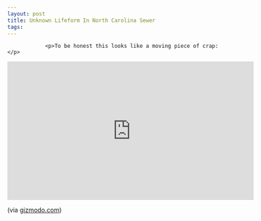```yaml
---
layout: post
title: Unknown Lifeform In North Carolina Sewer
tags:
---
```



                <p>To be honest this looks like a moving piece of crap:</p>
<iframe width="560" height="315" src="https://www.youtube.com/embed/TcKpx2DxGwY" frameborder="0" allowfullscreen></iframe>
<p>(via <a href="http://gizmodo.com/5305380/disgusting-sewer-creature-update-its-fing-real">gizmodo.com</a>)</p>
